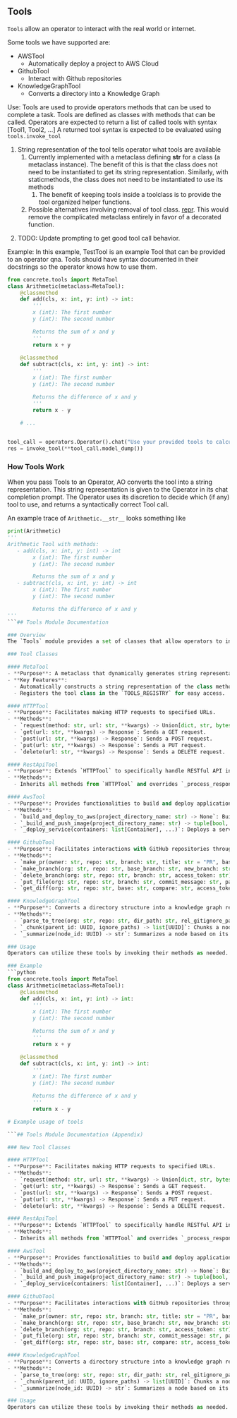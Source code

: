 ## Tools
`Tools` allow an operator to interact with the real world or internet.

Some tools we have supported are:  
- AWSTool
  - Automatically deploy a project to AWS Cloud  
- GithubTool
  - Interact with Github repositories
- KnowledgeGraphTool
  - Converts a directory into a Knowledge Graph

Use: Tools are used to provide operators methods that can be used to complete a task. Tools are defined as classes with methods that can be called. Operators are expected to return a list of called tools with syntax [Tool1, Tool2, ...]
A returned tool syntax is expected to be evaluated using `tools.invoke_tool`

1. String representation of the tool tells operator what tools are available
   1. Currently implemented with a metaclass defining __str__ for a class (a metaclass instance). The benefit of this is that the class does not need to be instantiated to get its string representation. Similarly, with staticmethods, the class does not need to be instantiated to use its methods
      1. The benefit of keeping tools inside a toolclass is to provide the tool organized helper functions.
   2. Possible alternatives involving removal of tool class. [repr](https://stackoverflow.com/questions/20093811/how-do-i-change-the-representation-of-a-python-function). This would remove the complicated metaclass entirely in favor of a decorated function.

2) TODO: Update prompting to get good tool call behavior.

Example:
In this example, TestTool is an example Tool that can be provided to an operator qna.
Tools should have syntax documented in their docstrings so the operator knows how to use them.

```python
from concrete.tools import MetaTool
class Arithmetic(metaclass=MetaTool):
    @classmethod
    def add(cls, x: int, y: int) -> int:
        '''
        x (int): The first number
        y (int): The second number

        Returns the sum of x and y
        '''
        return x + y
    
    @classmethod
    def subtract(cls, x: int, y: int) -> int:
        '''
        x (int): The first number
        y (int): The second number

        Returns the difference of x and y
        '''
        return x - y
    
    # ...


tool_call = operators.Operator().chat("Use your provided tools to calculate the sum of 945 and 624", [Arithmetic], message_format=Tool)
res = invoke_tool(**tool_call.model_dump())
```

### How Tools Work
When you pass Tools to an Operator, AO converts the tool into a string representation. This string representation is given to the Operator in its chat completion prompt. The Operator uses its discretion to decide which (if any) tool to use, and returns a syntactically correct Tool call.

An example trace of `Arithmetic.__str__` looks something like
```python
print(Arithmetic)
'''
Arithmetic Tool with methods:
   - add(cls, x: int, y: int) -> int
        x (int): The first number
        y (int): The second number

        Returns the sum of x and y
   - subtract(cls, x: int, y: int) -> int
        x (int): The first number
        y (int): The second number

        Returns the difference of x and y
'''
```## Tools Module Documentation

### Overview
The `Tools` module provides a set of classes that allow operators to interact with various external systems and services. Each tool is designed to encapsulate specific functionalities, making it easier for operators to perform tasks without needing to understand the underlying implementation details.

### Tool Classes

#### MetaTool
- **Purpose**: A metaclass that dynamically generates string representations for tool classes, allowing operators to see available methods without instantiating the class.
- **Key Features**:
  - Automatically constructs a string representation of the class methods and their signatures.
  - Registers the tool class in the `TOOLS_REGISTRY` for easy access.

#### HTTPTool
- **Purpose**: Facilitates making HTTP requests to specified URLs.
- **Methods**:
  - `request(method: str, url: str, **kwargs) -> Union[dict, str, bytes]`: Makes an HTTP request and processes the response.
  - `get(url: str, **kwargs) -> Response`: Sends a GET request.
  - `post(url: str, **kwargs) -> Response`: Sends a POST request.
  - `put(url: str, **kwargs) -> Response`: Sends a PUT request.
  - `delete(url: str, **kwargs) -> Response`: Sends a DELETE request.

#### RestApiTool
- **Purpose**: Extends `HTTPTool` to specifically handle RESTful API interactions, particularly with JSON responses.
- **Methods**:
  - Inherits all methods from `HTTPTool` and overrides `_process_response` to handle JSON content.

#### AwsTool
- **Purpose**: Provides functionalities to build and deploy applications to AWS.
- **Methods**:
  - `build_and_deploy_to_aws(project_directory_name: str) -> None`: Builds a Docker image and deploys it to AWS.
  - `_build_and_push_image(project_directory_name: str) -> tuple[bool, str]`: Builds and pushes the Docker image to ECR.
  - `_deploy_service(containers: list[Container], ...)`: Deploys a service to AWS ECS.

#### GithubTool
- **Purpose**: Facilitates interactions with GitHub repositories through its RESTful API.
- **Methods**:
  - `make_pr(owner: str, repo: str, branch: str, title: str = "PR", base: str = "main") -> dict`: Creates a pull request.
  - `make_branch(org: str, repo: str, base_branch: str, new_branch: str, access_token: str)`: Creates a new branch from a specified base branch.
  - `delete_branch(org: str, repo: str, branch: str, access_token: str)`: Deletes a specified branch.
  - `put_file(org: str, repo: str, branch: str, commit_message: str, path: str, file_contents: str, access_token: str)`: Updates or creates a file in the repository.
  - `get_diff(org: str, repo: str, base: str, compare: str, access_token: str)`: Retrieves the diff between two branches.

#### KnowledgeGraphTool
- **Purpose**: Converts a directory structure into a knowledge graph representation.
- **Methods**:
  - `parse_to_tree(org: str, repo: str, dir_path: str, rel_gitignore_path: str | None = None) -> UUID`: Parses a directory into a knowledge graph.
  - `_chunk(parent_id: UUID, ignore_paths) -> list[UUID]`: Chunks a node into smaller nodes for processing.
  - `_summarize(node_id: UUID) -> str`: Summarizes a node based on its type (file or directory).

### Usage
Operators can utilize these tools by invoking their methods as needed. Each tool class provides a clear interface for performing specific tasks, and operators are expected to return a list of called tools using the syntax `[Tool1, Tool2, ...]`. The returned tool syntax should be evaluated using `tools.invoke_tool`.

### Example
```python
from concrete.tools import MetaTool
class Arithmetic(metaclass=MetaTool):
    @classmethod
    def add(cls, x: int, y: int) -> int:
        '''
        x (int): The first number
        y (int): The second number

        Returns the sum of x and y
        '''
        return x + y

    @classmethod
    def subtract(cls, x: int, y: int) -> int:
        '''
        x (int): The first number
        y (int): The second number

        Returns the difference of x and y
        '''
        return x - y

# Example usage of tools

```## Tools Module Documentation (Appendix)

### New Tool Classes

#### HTTPTool
- **Purpose**: Facilitates making HTTP requests to specified URLs.
- **Methods**:
  - `request(method: str, url: str, **kwargs) -> Union[dict, str, bytes]`: Makes an HTTP request and processes the response.
  - `get(url: str, **kwargs) -> Response`: Sends a GET request.
  - `post(url: str, **kwargs) -> Response`: Sends a POST request.
  - `put(url: str, **kwargs) -> Response`: Sends a PUT request.
  - `delete(url: str, **kwargs) -> Response`: Sends a DELETE request.

#### RestApiTool
- **Purpose**: Extends `HTTPTool` to specifically handle RESTful API interactions, particularly with JSON responses.
- **Methods**:
  - Inherits all methods from `HTTPTool` and overrides `_process_response` to handle JSON content.

#### AwsTool
- **Purpose**: Provides functionalities to build and deploy applications to AWS.
- **Methods**:
  - `build_and_deploy_to_aws(project_directory_name: str) -> None`: Builds a Docker image and deploys it to AWS.
  - `_build_and_push_image(project_directory_name: str) -> tuple[bool, str]`: Builds and pushes the Docker image to ECR.
  - `_deploy_service(containers: list[Container], ...)`: Deploys a service to AWS ECS.

#### GithubTool
- **Purpose**: Facilitates interactions with GitHub repositories through its RESTful API.
- **Methods**:
  - `make_pr(owner: str, repo: str, branch: str, title: str = "PR", base: str = "main") -> dict`: Creates a pull request.
  - `make_branch(org: str, repo: str, base_branch: str, new_branch: str, access_token: str)`: Creates a new branch from a specified base branch.
  - `delete_branch(org: str, repo: str, branch: str, access_token: str)`: Deletes a specified branch.
  - `put_file(org: str, repo: str, branch: str, commit_message: str, path: str, file_contents: str, access_token: str)`: Updates or creates a file in the repository.
  - `get_diff(org: str, repo: str, base: str, compare: str, access_token: str)`: Retrieves the diff between two branches.

#### KnowledgeGraphTool
- **Purpose**: Converts a directory structure into a knowledge graph representation.
- **Methods**:
  - `parse_to_tree(org: str, repo: str, dir_path: str, rel_gitignore_path: str | None = None) -> UUID`: Parses a directory into a knowledge graph.
  - `_chunk(parent_id: UUID, ignore_paths) -> list[UUID]`: Chunks a node into smaller nodes for processing.
  - `_summarize(node_id: UUID) -> str`: Summarizes a node based on its type (file or directory).

### Usage
Operators can utilize these tools by invoking their methods as needed. Each tool class provides a clear interface for performing specific tasks, and operators are expected to return a list of called tools using the syntax `[Tool1, Tool2, ...]`. The returned tool syntax should be evaluated using `tools.invoke_tool`.
